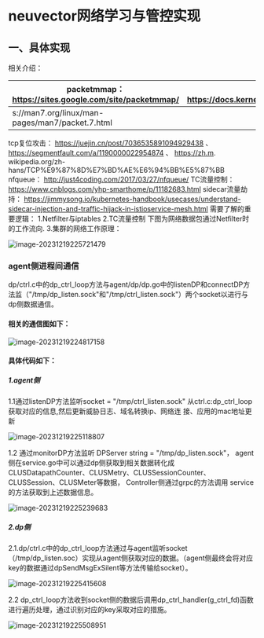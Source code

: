 # neuvector网络学习与管控实现

## 一、具体实现

相关介绍：

| packetmmap： https://sites.google.com/site/packetmmap/ | 、 https://docs.kernel.org/networking/packet_mmap.html | 、 http |
| ------------------------------------------------------ | ------------------------------------------------------ | ------- |
| s://man7.org/linux/man-pages/man7/packet.7.html        |                                                        |         |

tcp复位攻击： https://juejin.cn/post/7036535891094929438 、 https://segmentfault.com/a/1190000022954874 、 https://zh.m.
wikipedia.org/zh-hans/TCP%E9%87%8D%E7%BD%AE%E6%94%BB%E5%87%BB
nfqueue： http://just4coding.com/2017/03/27/nfqueue/
TC流量控制： https://www.cnblogs.com/yhp-smarthome/p/11182683.html
sidecar流量劫持： https://jimmysong.io/kubernetes-handbook/usecases/understand-sidecar-injection-and-traffic-hijack-in-istioservice-mesh.html
需要了解的重要逻辑：
1.Netfilter与iptables
2.TC流量控制
下图为网络数据包通过Netfilter时的工作流向.
3.集群的网络工作原理：

![image-20231219225721479](C:/Users/longp/AppData/Roaming/Typora/typora-user-images/image-20231219225721479.png)

### agent侧进程间通信

dp/ctrl.c中的dp_ctrl_loop方法与agent/dp/dp.go中的listenDP和connectDP方法监（"/tmp/dp_listen.sock"和"/tmp/ctrl_listen.sock"）两个socket以进行与dp侧数据通信。

#### 相关的通信图如下：  

![image-20231219224817158](C:/Users/longp/AppData/Roaming/Typora/typora-user-images/image-20231219224817158.png)

#### 具体代码如下：

##### 1.agent侧

1.1通过listenDP方法监听socket = "/tmp/ctrl_listen.sock" 从ctrl.c:dp_ctrl_loop获取对应的信息,然后更新威胁日志、域名转换ip、网络连
接、应用的mac地址更新  

![image-20231219225118807](C:/Users/longp/AppData/Roaming/Typora/typora-user-images/image-20231219225118807.png)

1.2 通过monitorDP方法监听 DPServer string = "/tmp/dp_listen.sock"， agent侧在service.go中可以通过dp侧获取到相关数据转化成
CLUSDatapathCounter、CLUSMetry、CLUSSessionCounter、CLUSSession、CLUSMeter等数据， Controller侧通过grpc的方法调用
service的方法获取到上述数据信息。  

![image-20231219225239683](C:/Users/longp/AppData/Roaming/Typora/typora-user-images/image-20231219225239683.png)

##### 2.dp侧  

2.1.dp/ctrl.c中的dp_ctrl_loop方法通过与agent监听socket（/tmp/dp_listen.soc）实现从agent侧获取对应的数据。（agent侧最终会将对应key的数据通过dpSendMsgExSilent等方法传输给socket）。  

![image-20231219225415608](C:/Users/longp/AppData/Roaming/Typora/typora-user-images/image-20231219225415608.png)

2.2 dp_ctrl_loop方法收到socket侧的数据后调用dp_ctrl_handler(g_ctrl_fd)函数进行遍历处理，通过识别对应的key采取对应的措施。  

![image-20231219225508951](C:/Users/longp/AppData/Roaming/Typora/typora-user-images/image-20231219225508951.png)